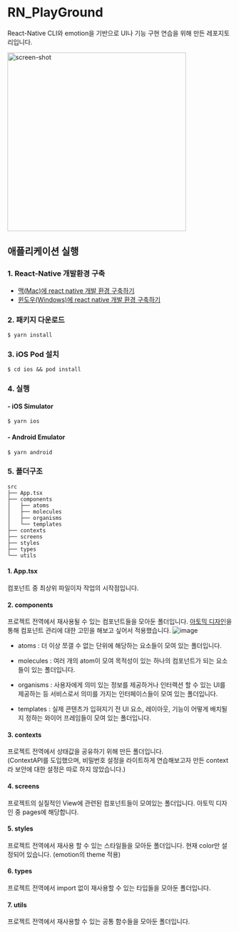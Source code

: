# RN_PlayGround

React-Native CLI와 emotion을 기반으로 UI나 기능 구현 연습을 위해 만든 레포지토리입니다.


<div>
  <image alt="screen-shot" src="https://user-images.githubusercontent.com/62928788/136643352-61cebf80-eaee-4566-88b3-4bb1b6234031.png" width=400 />
</div>

## 애플리케이션 실행

### 1. React-Native 개발환경 구축

- [맥(Mac)에 react native 개발 환경 구축하기](https://dev-yakuza.posstree.com/ko/react-native/install-on-mac/)
- [윈도우(Windows)에 react native 개발 환경 구축하기](https://dev-yakuza.posstree.com/ko/react-native/install-on-windows/)

### 2. 패키지 다운로드

```
$ yarn install
```

### 3. iOS Pod 설치

```
$ cd ios && pod install
```

### 4. 실행

#### - iOS Simulator

```
$ yarn ios
```

#### - Android Emulator

```
$ yarn android
```

### 5. 폴더구조


```
src
├── App.tsx
├── components
│   ├── atoms
│   ├── molecules
│   ├── organisms
│   └── templates
├── contexts
├── screens
├── styles
├── types
└── utils
```

#### 1. App.tsx
컴포넌트 중 최상위 파일이자 작업의 시작점입니다.

#### 2. components

프로젝트 전역에서 재사용될 수 있는 컴포넌트들을 모아둔 폴더입니다. [아토믹 디자인](https://kciter.so/posts/effective-atomic-design)을 통해 컴포넌트 관리에 대한 고민을 해보고 싶어서 적용했습니다.
![image](https://user-images.githubusercontent.com/62928788/136643970-15291df9-90d4-421f-bbe8-04bf3f92a382.png)


- atoms : 더 이상 쪼갤 수 없는 단위에 해당하는 요소들이 모여 있는 폴더입니다.

- molecules : 여러 개의 atom이 모여 목적성이 있는 하나의 컴포넌트가 되는 요소들이 있는 폴더입니다.

- organisms : 사용자에게 의미 있는 정보를 제공하거나 인터랙션 할 수 있는 UI를 제공하는 등 서비스로서 의미를 가지는 인터페이스들이 모여 있는 폴더입니다.

- templates : 실제 콘텐츠가 입혀지기 전 UI 요소, 레이아웃, 기능이 어떻게 배치될지 정하는 와이어 프레임들이 모여 있는 폴더입니다.

#### 3. contexts

프로젝트 전역에서 상태값을 공유하기 위해 만든 폴더입니다. <br />
(ContextAPI를 도입했으며, 비밀번호 설정을 라이트하게 연습해보고자 만든 context라 보안에 대한 설정은 따로 하지 않았습니다.)

#### 4. screens

프로젝트의 실질적인 View에 관련된 컴포넌트들이 모여있는 폴더입니다. 아토믹 디자인 중 pages에 해당합니다.

#### 5. styles

프로젝트 전역에서 재사용 할 수 있는 스타일들을 모아둔 폴더입니다. 현재 color만 설정되어 있습니다. (emotion의 theme 적용)

#### 6. types

프로젝트 전역에서 import 없이 재사용할 수 있는 타입들을 모아둔 폴더입니다.

#### 7. utils

프로젝트 전역에서 재사용할 수 있는 공통 함수들을 모아둔 폴더입니다.
